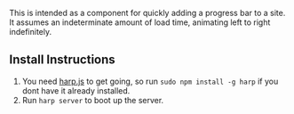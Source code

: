 This is intended as a component for quickly adding a progress bar to a site. It assumes an indeterminate amount of load time, animating left to right indefinitely.

## Install Instructions

1. You need [harp.js](http://harpjs.com/) to get going, so run `sudo npm install -g harp` if you dont have it already installed.
1. Run `harp server` to boot up the server.
